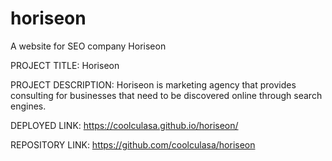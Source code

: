 # horiseon
A website for SEO company Horiseon

PROJECT TITLE: Horiseon

PROJECT DESCRIPTION: Horiseon is marketing agency that provides consulting for businesses that need to be discovered online through search engines. 

DEPLOYED LINK: https://coolculasa.github.io/horiseon/

REPOSITORY LINK: https://github.com/coolculasa/horiseon

